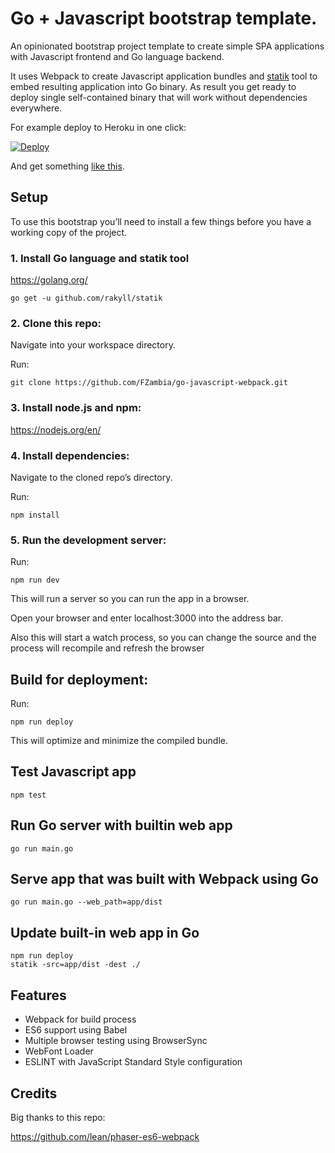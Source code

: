 # Go + Javascript bootstrap template.

An opinionated bootstrap project template to create simple SPA applications with Javascript frontend and Go language backend.

It uses Webpack to create Javascript application bundles and [statik](https://github.com/rakyll/statik) tool to embed resulting application into Go binary. As result you get ready to deploy single self-contained binary that will work without dependencies everywhere.

For example deploy to Heroku in one click:

[![Deploy](https://www.herokucdn.com/deploy/button.png)](https://heroku.com/deploy?template=https://github.com/FZambia/go-javascript-template)

And get something [like this](https://go-javascript-template.herokuapp.com/).

## Setup

To use this bootstrap you’ll need to install a few things before you have a working copy of the project.

### 1. Install Go language and statik tool

https://golang.org/

```
go get -u github.com/rakyll/statik
```

### 2. Clone this repo:

Navigate into your workspace directory.

Run:

```git clone https://github.com/FZambia/go-javascript-webpack.git```

### 3. Install node.js and npm:

https://nodejs.org/en/


### 4. Install dependencies:

Navigate to the cloned repo’s directory.

Run:

```npm install```

### 5. Run the development server:

Run:

```npm run dev```

This will run a server so you can run the app in a browser.

Open your browser and enter localhost:3000 into the address bar.

Also this will start a watch process, so you can change the source and the process will recompile and refresh the browser

## Build for deployment:

Run:

```npm run deploy```

This will optimize and minimize the compiled bundle.

## Test Javascript app

```
npm test
```

## Run Go server with builtin web app

```
go run main.go
```

## Serve app that was built with Webpack using Go

```
go run main.go --web_path=app/dist
```

## Update built-in web app in Go

```
npm run deploy
statik -src=app/dist -dest ./
```

## Features

- Webpack for build process
- ES6 support using Babel
- Multiple browser testing using BrowserSync
- WebFont Loader
- ESLINT with JavaScript Standard Style configuration

## Credits

Big thanks to this repo:

https://github.com/lean/phaser-es6-webpack
